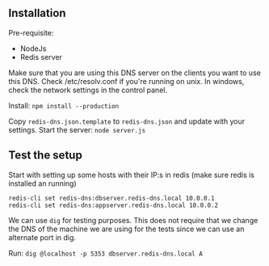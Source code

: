 
Installation
------------

Pre-requisite:

 * NodeJs
 * Redis server

Make sure that you are using this DNS server on the clients you want to use this DNS. Check /etc/resolv.conf if you're running on unix. In windows, check the network settings in the control panel.

Install: `npm install --production`

Copy `redis-dns.json.template` to `redis-dns.json` and update with your settings. 
Start the server: `node server.js`


Test the setup
--------------

Start with setting up some hosts with their IP:s in redis (make sure redis is installed an running)

```
redis-cli set redis-dns:dbserver.redis-dns.local 10.0.0.1
redis-cli set redis-dns:appserver.redis-dns.local 10.0.0.2
```

We can use `dig` for testing purposes. This does not require that we change the DNS of the machine we
are using for the tests since we can use an alternate port in dig.

Run: `dig @localhost -p 5353 dbserver.redis-dns.local A`



